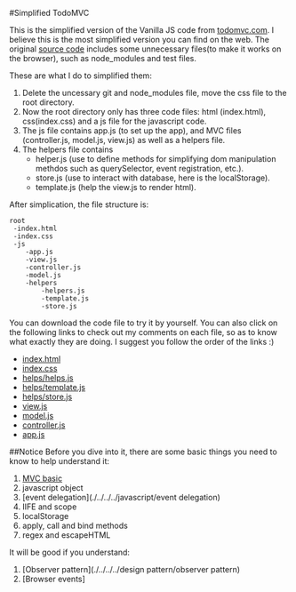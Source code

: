 #Simplified TodoMVC

This is the simplified version of the Vanilla JS code from [todomvc.com](http://todomvc.com/). I believe this is the most simplified version you can find on the web. The original [source code](https://github.com/tastejs/todomvc/tree/gh-pages/examples/vanillajs) includes some unnecessary files(to make it works on the browser), such as node_modules and test files.

These are what I do to simplified them:

1. Delete the uncessary git and node_modules file, move the css file to the root directory.
2. Now the root directory only has three code files: html (index.html), css(index.css) and a js file for the javascript code.
3. The js file contains app.js (to set up the app), and MVC files (controller.js, model.js, view.js) as well as a helpers file.
4. The helpers file contains 
	* helper.js (use to define methods for simplifying dom manipulation methdos such as querySelector, event registration, etc.).
	* store.js (use to interact with database, here is the localStorage). 
	* template.js (help the view.js to render html).


After simplication, the file structure is:

```
root
 -index.html
 -index.css
 -js
 	-app.js
 	-view.js
 	-controller.js
 	-model.js
 	-helpers
 		-helpers.js
 		-template.js
 		-store.js
```

You can download the code file to try it by yourself. You can also click on the following links to check out my comments on each file, so as to know what exactly they are doing. I suggest you follow the order of the links :)

 * [index.html](./tutorials/html)
 * [index.css](./tutorials/css)
 * [helps/helps.js](./tutorials/js/helpers/helpers)
 * [helps/template.js](./tutorials/js/helpers/template)
 * [helps/store.js](./tutorials/js/helpers/store)
 * [view.js](./tutorials/js/view)
 * [model.js](./tutorials/js/model)
 * [controller.js](./tutorials/js/controller)
 * [app.js](./tutorials/js/app)


##Notice
Before you dive into it, there are some basic things you need to know to help understand it:

1. [MVC basic](./../basic)
1. javascript object
2. [event delegation](./../../../javascript/event delegation)
3. IIFE and scope
4. localStorage
5. apply, call and bind methods
7. regex and escapeHTML

It will be good if you understand:

1. [Observer pattern](./../../../design pattern/observer pattern)
2. [Browser events]

